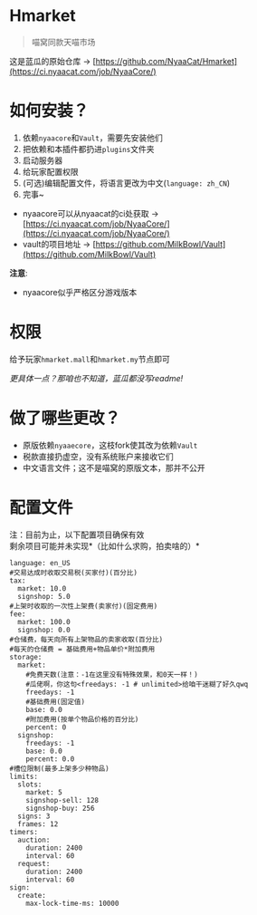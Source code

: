 # Hmarket
> 喵窝同款天喵市场

这是蓝瓜的原始仓库 -> [https://github.com/NyaaCat/Hmarket](https://ci.nyaacat.com/job/NyaaCore/)

# 如何安装？
1. 依赖`nyaacore`和`Vault`，需要先安装他们
2. 把依赖和本插件都扔进`plugins`文件夹
3. 启动服务器
4. 给玩家配置权限
5. (可选)编辑配置文件，将语言更改为中文(`language: zh_CN`)
6. 完事~

* nyaacore可以从nyaacat的ci处获取 -> [https://ci.nyaacat.com/job/NyaaCore/](https://ci.nyaacat.com/job/NyaaCore/)
* vault的项目地址 -> [https://github.com/MilkBowl/Vault](https://github.com/MilkBowl/Vault)

**注意**:
* nyaacore似乎严格区分游戏版本


# 权限
给予玩家`hmarket.mall`和`hmarket.my`节点即可

*更具体一点？那咱也不知道，蓝瓜都没写readme!*

# 做了哪些更改？
* 原版依赖`nyaaecore`，这枝fork使其改为依赖`Vault`
* 税款直接扔虚空，没有系统账户来接收它们
* 中文语言文件；这不是喵窝的原版文本，那并不公开

# 配置文件
注：目前为止，以下配置项目确保有效  
剩余项目可能并未实现*（比如什么求购，拍卖啥的）*
```
language: en_US
#交易达成时收取交易税(买家付)(百分比)
tax:
  market: 10.0
  signshop: 5.0
#上架时收取的一次性上架费(卖家付)(固定费用)
fee:
  market: 100.0
  signshop: 0.0
#仓储费，每天向所有上架物品的卖家收取(百分比)
#每天的仓储费 = 基础费用+物品单价*附加费用
storage:
  market:
    #免费天数(注意：-1在这里没有特殊效果，和0天一样！)
    #瓜佬啊，你这句<freedays: -1 # unlimited>给咱干迷糊了好久qwq
    freedays: -1
    #基础费用(固定值)
    base: 0.0
    #附加费用(按单个物品价格的百分比)
    percent: 0
  signshop:
    freedays: -1
    base: 0.0
    percent: 0.0
#槽位限制(最多上架多少种物品)
limits:
  slots:
    market: 5
    signshop-sell: 128
    signshop-buy: 256
  signs: 3
  frames: 12
timers:
  auction:
    duration: 2400
    interval: 60
  request:
    duration: 2400
    interval: 60
sign:
  create:
    max-lock-time-ms: 10000


```